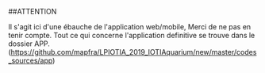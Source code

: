 ##ATTENTION

Il s'agit ici d'une ébauche de l'application web/mobile, Merci de ne pas en tenir compte.
Tout ce qui concerne l'application definitive se trouve dans le dossier APP. 
(https://github.com/mapfra/LPIOTIA_2019_IOTIAquarium/new/master/codes_sources/app)
